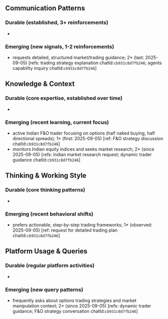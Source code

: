## Communication Patterns
### Durable (established, 3+ reinforcements)
- 

### Emerging (new signals, 1-2 reinforcements)
- requests detailed, structured market/trading guidance; 2× (last: 2025-09-05) [refs: trading strategy explanation chatId:`cb931c8d7fb246`; agents capability inquiry chatId:`cb931c8d7fb246`]

## Knowledge & Context
### Durable (core expertise, established over time)
-

### Emerging (recent learning, current focus)
- active Indian F&O trader focusing on options (half naked buying, half directional spreads); 1× (first: 2025-09-05) [ref: F&O strategy discussion chatId:`cb931c8d7fb246`]
- monitors Indian equity indices and seeks market research; 2× (since 2025-09-05) [refs: Indian market research request; dynamic trader guidance chatId:`cb931c8d7fb246`]

## Thinking & Working Style
### Durable (core thinking patterns)
-

### Emerging (recent behavioral shifts)
- prefers actionable, step-by-step trading frameworks; 1× (observed: 2025-09-05) [ref: request for detailed trading plan chatId:`cb931c8d7fb246`]

## Platform Usage & Queries
### Durable (regular platform activities)
-

### Emerging (new query patterns)
- frequently asks about options trading strategies and market manipulation context; 2× (since 2025-09-05) [refs: dynamic trader guidance; F&O strategy conversation chatId:`cb931c8d7fb246`]